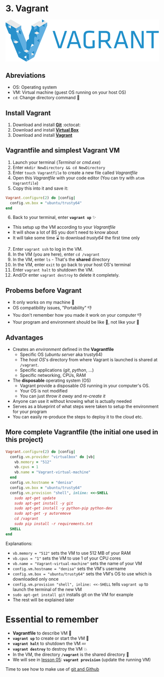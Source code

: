 # 3. Vagrant

[![Vagrant][vagrant_image]][vagrant_link]

## Abreviations
- OS: Operating system
- VM: Virtual machine (guest OS running on your host OS)
- `cd`: Change directory command :open_file_folder:

## Install Vagrant
1. Download and install [**Git**][git_link] :octocat:
2. Download and install [**Virtual Box**][virtualbox_link]
3. Download and install [**Vagrant**][vagrant_link]

## Vagrantfile and simplest Vagrant VM
1. Launch your terminal (*Terminal* or *cmd.exe*)
2. Enter `mkdir NewDirectory && cd NewDirectory`
3. Enter `touch Vagrantfile` to create a new file called *Vagrantfile*
4. Open this *Vagrantfile* with your code editor (You can try with `atom Vagrantfile`) 
5. Copy this into it and save it:
  ```Ruby
  Vagrant.configure(2) do |config|
    config.vm.box = "ubuntu/trusty64"
  end
  ```
6. Back to your terminal, enter **`vagrant up`** :sparkles:
  - This setup up the VM according to your *Vagrantfile*
  - It will show a lot of BS you don't need to know about
  - It will take some time :hourglass: to download *trusty64* the first time only
7. Enter `vagrant ssh` to log in the VM.
8. In the VM (you are here), enter `cd /vagrant`
9. In the VM, enter `ls` - That's the **shared** directory
10. In the VM, enter `exit` to go back to your host OS's terminal
11. Enter `vagrant halt` to shutdown the VM.
12. And/Or enter `vagrant destroy` to delete it completely.

## Probems before Vagrant
- It only works on my machine :poop:
- OS compatibility issues, "Portability" :-1:
- You don't remember how you made it work on your computer :-1:
- Your program and environment should be like :sheep:, not like your :poodle:

## Advantages
- Creates an *environment* defined in the **Vagrantfile**
  - Specific OS (*ubuntu server* aka trusty64)
  - The *host OS*'s directory from where Vagrant is launched is shared at `/vagrant`.
  - Specific applications (*git*, *python*, ...)
  - Specific networking, CPUs, RAM
- The **disposable** operating system (OS)
  - Vagrant provide a disposable *OS* running in your computer's OS.
  - Your OS is not modified
  - You can just *throw it away* and *re-create it*
- Anyone can use it without knowing what is actually needed
- Serves as a blueprint of what steps were taken to setup the environment for your program
- You can easily re-produce the steps to deploy it to the cloud etc.

## More complete Vagrantfile (the initial one used in this project)
```Ruby
Vagrant.configure(2) do |config|
  config.vm.provider "virtualbox" do |vb|
    vb.memory = "512"
    vb.cpus = 1
    vb.name = "Vagrant-virtual-machine"
  end
  config.vm.hostname = "denisa"
  config.vm.box = "ubuntu/trusty64"
  config.vm.provision "shell", inline: <<-SHELL
    sudo apt-get update
    sudo apt-get install -y git 
    sudo apt-get install -y python-pip python-dev
    sudo apt-get -y autoremove
    cd /vagrant
    sudo pip install -r requirements.txt  
  SHELL
end
```
Explanations:
- `vb.memory = "512"` sets the VM to use 512 MB of your RAM
- `vb.cpus = "1"` sets the VM to use 1 of your CPU cores
- `vb.name = "Vagrant-virtual-machine"` sets the name of your VM
- `config.vm.hostname = "denisa"` sets the VM's username
- `config.vm.box = "ubuntu/trusty64"` sets the VM's OS to use which is downloaded only once
- `config.vm.provision "shell", inline: <<-SHELL` tells `vagrant up` to launch the terminal of the new VM
- `sudo apt-get install git` installs git on the VM for example
- The rest will be explained later

# Essential to remember
- **Vagrantfile** to describe VM :memo:
- **`vagrant up`** to create or start the VM :rocket:
- **`vagrant halt`** to shutdown the VM :zzz:
- **`vagrant destroy`** to destroy the VM :boom:
- In the VM, the directory **`/vagrant`** is the shared directory :file_folder:
- We will see in [lesson 05][lesson_05]: **`vagrant provision`** (update the running VM)

Time to see how to make use of [git and Github][lesson_04]

[vagrant_image]: /internals/icons/vagrant.png
[vagrant_link]: https://www.vagrantup.com/downloads.html
[git_link]: https://www.git-scm.com/downloads
[virtualbox_link]: https://www.virtualbox.org/wiki/Downloads
[lesson_04]: /04.%20Github
[lesson_05]: /05.%20Excel%20file%20and%20data